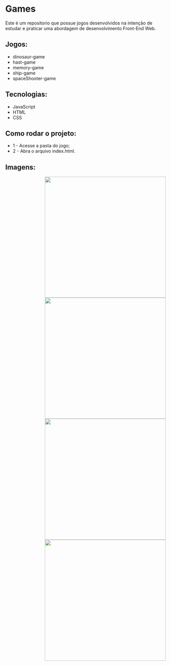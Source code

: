 # Games

Este é um repositorio que possue jogos desenvolvidos na intenção de estudar e praticar uma abordagem de desenvolvimento Front-End Web.

## Jogos:
- dinosaur-game
- hast-game
- memory-game
- ship-game
- spaceShooter-game

## Tecnologias:
- JavaScript
- HTML
- CSS

## Como rodar o projeto:
* 1 - Acesse a pasta do jogo;
* 2 - Abra o arquivo index.html.

## Imagens:
<img align='right' src='https://user-images.githubusercontent.com/97769637/168708618-ce1785a9-3253-4d03-950f-66597dd1c62b.gif' width='380'><img align='right' src='https://user-images.githubusercontent.com/97769637/168708637-a9e7fbee-5f4d-46a5-8de3-a3c56853dad0.gif' width='380'><img align='right' src='https://user-images.githubusercontent.com/97769637/168708649-8adfeea6-d346-4fea-97b8-455345ebab15.gif' width='380'><img align='right' src='https://user-images.githubusercontent.com/97769637/168708661-86465ff6-ef08-42b0-900a-28197d281e50.gif' width='380'>
